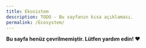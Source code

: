 ```yaml
---
title: Ekosistem
description: TODO - Bu sayfanın kısa açıklaması.
permalink: /Ecosystem/
---
```


**Bu sayfa henüz çevrilmemiştir. Lütfen yardım edin! ❤**
